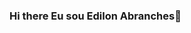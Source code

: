 ### Hi there Eu sou Edilon Abranches👋

<!--
**Edilonab/Edilonab** is a ✨ _special_ ✨ repository because its `README.md` (this file) appears on your GitHub profile.

Here are some ideas to get you started1:

- 🌱 I’m currently learning front-end, black-end
- 💬 Ask me about ...
- 📫 How to reach me:edilonab@hotmail.com
- 😄 Pronouns: ele/ dele



  ! [ Animação de cobra ] (https://github.com/Edilonab/Edilonab/blob/output/github-contribution-grid-snake.svg)

